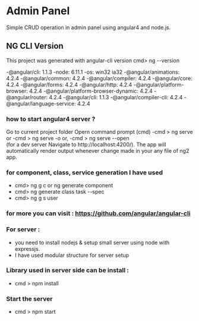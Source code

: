 # Admin Panel
Simple CRUD operation in admin panel using angular4 and node.js.

## NG CLI Version 
  This project was generated with angular-cli version 
  cmd> ng --version 
  
-@angular/cli: 1.1.3
-node: 6.11.1
-os: win32 ia32
-@angular/animations: 4.2.4
-@angular/common: 4.2.4
-@angular/compiler: 4.2.4
-@angular/core: 4.2.4
-@angular/forms: 4.2.4
-@angular/http: 4.2.4
-@angular/platform-browser: 4.2.4
-@angular/platform-browser-dynamic: 4.2.4
-@angular/router: 4.2.4
-@angular/cli: 1.1.3
-@angular/compiler-cli: 4.2.4
-@angular/language-service: 4.2.4


### how to start angular4 server ? 
   Go to current project folder 
   Opern command prompt (cmd) 
         -cmd > ng serve or
         -cmd > ng serve -o or,
         -cmd > ng serve --open  
         (for a dev server Navigate to http://localhost:4200/). 
   The app will automatically render output whenever change made in your any file of ng2 app.
   
### for component, class, service generation I have used 
  * cmd> ng g c <componentname>   or ng generate component <componentname>
  * cmd> ng generate class task --spec  
  * cmd> ng g s user 
  
### for more you can visit : https://github.com/angular/angular-cli
  
### For server :
  * you need to install nodejs & setup small server using node with expressjs.
  * I have used modular structure for server setup 
### Library used in server side can be install :
  * cmd > npm install 
### Start the server 
   * cmd > npm start 
   
